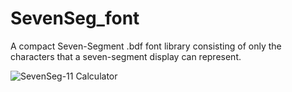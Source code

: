 # SevenSeg_font
 A compact Seven-Segment .bdf font library consisting of only the characters that a seven-segment display can represent.

 ![SevenSeg-11 Calculator](https://github.com/CedarGroveStudios/SevenSeg_font/blob/main/SevenSeg-11_calculator.png)

